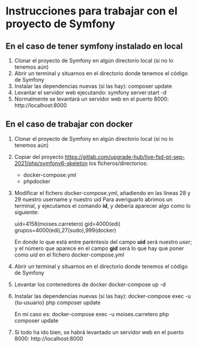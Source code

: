 # Instrucciones para trabajar con el proyecto de Symfony

## En el caso de tener symfony instalado en local

1. Clonar el proyecto de Symfony en algún directorio local (si no lo tenemos aún)
2. Abrir un terminal y situarnos en el directorio donde tenemos el código de Symfony
4. Instalar las dependencias nuevas (si las hay):
    composer update
3. Levantar el servidor web ejecutando: 
    symfony server:start -d
4. Normalmente se levantará un servidor web en el puerto 8000: http://localhost:8000

## En el caso de trabajar con docker

1. Clonar el proyecto de Symfony en algún directorio local (si no lo tenemos aún)
2. Copiar del proyecto https://gitlab.com/upgrade-hub/live-fsd-pt-sep-2021/php/symfony6-skeleton los ficheros/directorios:
    - docker-compose.yml
    - phpdocker
3. Modificar el fichero docker-compose.yml, añadiendo en las líneas 28 y 29 nuestro username y nuestro uid
    Para averiguarlo abrimos un terminal, y ejecutamos el comando **id**, y debería aparecer algo como lo siguiente:

    uid=4158(moises.carretero) gid=4000(edi) grupos=4000(edi),27(sudo),999(docker)

    En donde lo que está entre paréntesis del campo **uid** será nuestro *user*; y el número que aparece en el campo **gid** será lo que hay que poner como *uid* en el fichero docker-compose.yml
4. Abrir un terminal y situarnos en el directorio donde tenemos el código de Symfony
5. Levantar los contenedores de docker
    docker-compose up -d
6. Instalar las dependencias nuevas (si las hay):
    docker-compose exec -u {tu-usuario} php composer update

    En mi caso es: docker-compose exec -u moises.carretero php composer update
7. Si todo ha ido bien, se habrá levantado un servidor web en el puerto 8000: http://localhost:8000

